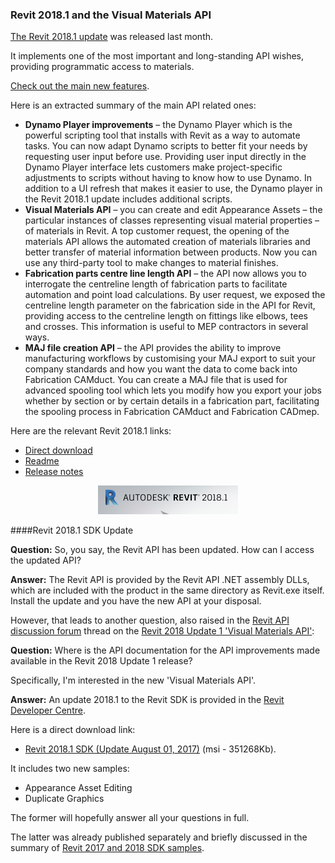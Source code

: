 <head>
<meta http-equiv="Content-Type" content="text/html; charset=utf-8">
<link rel="stylesheet" type="text/css" href="bc.css">
<!--
<script src="run_prettify.js" type="text/javascript"></script>
<script src="https://google-code-prettify.googlecode.com/svn/loader/run_prettify.js" type="text/javascript"></script>
-->
<script src="https://cdn.rawgit.com/google/code-prettify/master/loader/run_prettify.js" type="text/javascript"></script>
</head>

<!---

- 13232905 [Revit 2018 Update 1 'Visual Materials API']
  https://forums.autodesk.com/t5/revit-api-forum/revit-2018-update-1-visual-materials-api/m-p/7260170

#RevitAPI 2018.1 SDK posted @AutodeskRevit #bim #dynamobim @AutodeskForge #ForgeDevCon http://bit.ly/materialapi
Finally #RevitAPI Materials API @AutodeskRevit #bim #dynamobim @AutodeskForge #ForgeDevCon http://bit.ly/materialapi https://youtu.be/9glCR9Ub1v0
Add UI to Dynamo Player #RevitAPI @AutodeskRevit #bim #dynamobim @AutodeskForge #ForgeDevCon http://bit.ly/materialapi https://youtu.be/HpMYy-hWYZk

The Revit 2018.1 update was released last month.
It implements one of the most important and long-standing API wishes, providing programmatic access to materials
&ndash; Dynamo Player improvements
&ndash; Visual Materials API
&ndash; Fabrication parts centre line length API
&ndash; MAJ file creation API...

--->

### Revit 2018.1 and the Visual Materials API

[The Revit 2018.1 update](http://blogs.autodesk.com/revit/2017/07/12/revit-2018-1-update-now-available) was released last month.

It implements one of the most important and long-standing API wishes, providing programmatic access to materials.

[Check out the main new features](http://blogs.autodesk.com/revit/2017/07/12/revit-2018-1-update-now-available).

Here is an extracted summary of the main API related ones:

- <b>Dynamo Player improvements</b> &ndash; the Dynamo Player which is the powerful scripting tool that installs with Revit as a way to automate tasks. You can now adapt Dynamo scripts to better fit your needs by requesting user input before use. Providing user input directly in the Dynamo Player interface lets customers make project-specific adjustments to scripts without having to know how to use Dynamo.  In addition to a UI refresh that makes it easier to use, the Dynamo player in the Revit 2018.1 update includes  additional scripts.
- <b>Visual Materials API</b> &ndash; you can create and edit Appearance Assets &ndash; the particular instances of classes representing visual material properties &ndash; of materials in Revit. A top customer request, the opening of the materials API allows the automated creation of materials libraries and better transfer of material information between products. Now you can use any third-party tool to make changes to material finishes.
- <b>Fabrication parts centre line length API</b> &ndash; the API now allows you to interrogate the centreline length of fabrication parts to facilitate automation and point load calculations. By user request, we exposed the centreline length parameter on the fabrication side in the API for Revit, providing access to the centreline length on fittings like elbows, tees and crosses. This information is useful to MEP contractors in several ways.
- <b>MAJ file creation API</b> &ndash; the API provides the ability to improve manufacturing workflows by customising your MAJ export to suit your company standards and how you want the data to come back into Fabrication CAMduct. You can create a MAJ file that is used for advanced spooling tool which lets you modify how you export your jobs whether by section or by certain details in a fabrication part, facilitating the spooling process  in Fabrication CAMduct and Fabrication CADmep.

Here are the relevant Revit 2018.1 links:

- [Direct download](http://up.autodesk.com/2018/RVT/Autodesk_Revit_2018_1.exe)
- [Readme](http://up.autodesk.com/2018/RVT/Autodesk_Revit_2018_1_Readme.htm)
- [Release notes](http://revit.downloads.autodesk.com/download/2018_1_RVT/Docs/RelNotes/Autodesk_Revit_2018_1_ReleaseNotes.html)

<center>
<img src="img/revit_2018_1.png" alt="Revit 2018.1" width="224" />
</center>


####<a name="2"></a>Revit 2018.1 SDK Update

**Question:** So, you say, the Revit API has been updated.
How can I access the updated API?

**Answer:** The Revit API is provided by the Revit API .NET assembly DLLs, which are included with the product in the same directory as Revit.exe itself.
Install the update and you have the new API at your disposal.

However, that leads to another question, also raised in
the [Revit API discussion forum](http://forums.autodesk.com/t5/revit-api-forum/bd-p/160) thread 
on the [Revit 2018 Update 1 'Visual Materials API'](https://forums.autodesk.com/t5/revit-api-forum/revit-2018-update-1-visual-materials-api/m-p/7260170):

**Question:** Where is the API documentation for the API improvements made available in the Revit 2018 Update 1 release?

Specifically, I'm interested in the new 'Visual Materials API'.

**Answer:** An update 2018.1 to the Revit SDK is provided in
the [Revit Developer Centre](http://www.autodesk.com/developrevit).
 
Here is a direct download link:

- [Revit 2018.1 SDK (Update August 01, 2017)](http://download.autodesk.com/us/revit-sdk/REVIT_2018_1_SDK.msi) (msi - 351268Kb).

It includes two new samples:
 
- Appearance Asset Editing
- Duplicate Graphics
 
The former will hopefully answer all your questions in full.
 
The latter was already published separately and briefly discussed in the summary
of [Revit 2017 and 2018 SDK samples](http://thebuildingcoder.typepad.com/blog/2017/05/revit-2017-and-2018-sdk-samples.html).

